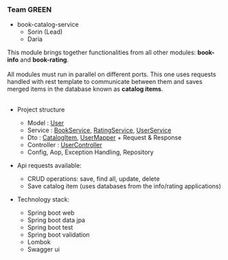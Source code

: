 ### Team GREEN
- book-catalog-service
    - Sorin (Lead)
    - Daria

This module brings together functionalities from all other modules: **book-info** and **book-rating**.
</br></br> All modules must run in parallel on different ports. This one uses requests handled with rest template to communicate between them and saves merged items in the database known as **catalog items**.
</br></br> 
- Project structure
  - Model : [User](C:\dev\edc-pps-book-project\book-catalog-service\src\main\java\com\edc\pps\catalog\model\User.java)
  - Service : [BookService](C:\dev\edc-pps-book-project\book-catalog-service\src\main\java\com\edc\pps\catalog\service\BookService.java),
  [RatingService](C:\dev\edc-pps-book-project\book-catalog-service\src\main\java\com\edc\pps\catalog\service\RatingService.java),
  [UserService](C:\dev\edc-pps-book-project\book-catalog-service\src\main\java\com\edc\pps\catalog\service\UserService.java)
  - Dto : [CatalogItem](C:\dev\edc-pps-book-project\book-catalog-service\src\main\java\com\edc\pps\catalog\dto\CatalogItem.java),
  [UserMapper](C:\dev\edc-pps-book-project\book-catalog-service\src\main\java\com\edc\pps\catalog\dto\UserMapper.java) + Request & Response
  - Controller : [UserController](C:\dev\edc-pps-book-project\book-catalog-service\src\main\java\com\edc\pps\catalog\controller\UserController.java)
  - Config, Aop, Exception Handling, Repository

- Api requests available:
  - CRUD operations: save, find all, update, delete
  - Save catalog item (uses databases from the info/rating applications)

- Technology stack:
  - Spring boot web
  - Spring boot data jpa
  - Spring boot test
  - Spring boot validation
  - Lombok
  - Swagger ui
